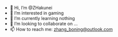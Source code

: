 - 👋 Hi, I’m @ZHakunei
- 👀 I’m interested in gaming
- 🌱 I’m currently learning nothing
- 💞️ I’m looking to collaborate on ...
- 📫 How to reach me: zhang_boning@outlook.com

<!---
ZHakunei/ZHakunei is a ✨ special ✨ repository because its `README.md` (this file) appears on your GitHub profile.
You can click the Preview link to take a look at your changes.
--->
